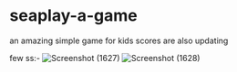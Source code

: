 # seaplay-a-game
an amazing simple game for kids
scores are also updating

few ss:-
![Screenshot (1627)](https://user-images.githubusercontent.com/72397485/119009315-9f202a00-b9b0-11eb-8d4b-7a489cd88a21.png)
![Screenshot (1628)](https://user-images.githubusercontent.com/72397485/119009335-a47d7480-b9b0-11eb-856b-3724b719f674.png)

